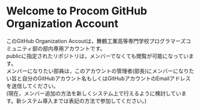 # Welcome to Procom GitHub Organization Account
このGitHub Organization Accoutは，舞鶴工業高等専門学校プログラマーズコミュニティ部の部内専用アカウントです。  
publicに指定されたリポジトリは，メンバーでなくても閲覧が可能になっています。  
メンバーになりたい部員は，このアカウントの管理者(部長)にメンバーになりたい旨と自分のGitHubアカウント名もしくはGitHubアカウントのEmailアドレスを送信してください。  
(現在，メンバー追加の方法を新しくシステム上で行えるように検討しています。新システム導入までは表記の方法で参加してください。)
